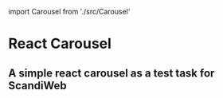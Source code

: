 import Carousel from './src/Carousel'

# React Carousel
 A simple react carousel as a test task for ScandiWeb
---
